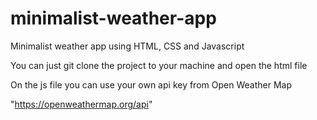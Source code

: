 # minimalist-weather-app
Minimalist weather app using HTML, CSS and Javascript

You can just git clone the project to your machine and open the html file

On the js file you can use your own api key from Open Weather Map

"https://openweathermap.org/api"
